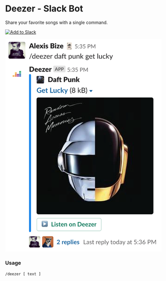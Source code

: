 # Deezer - Slack Bot

Share your favorite songs with a single command.

<a href="https://slack.com/oauth/authorize?client_id=2380802784.2587903320&scope=commands,chat:write:bot"><img alt="Add to Slack" height="40" width="139" src="https://platform.slack-edge.com/img/add_to_slack@2x.png" /></a>

<img src="deezer-slack-bot-preview.png" width="540" />

### Usage

```
/deezer [ text ]
```
